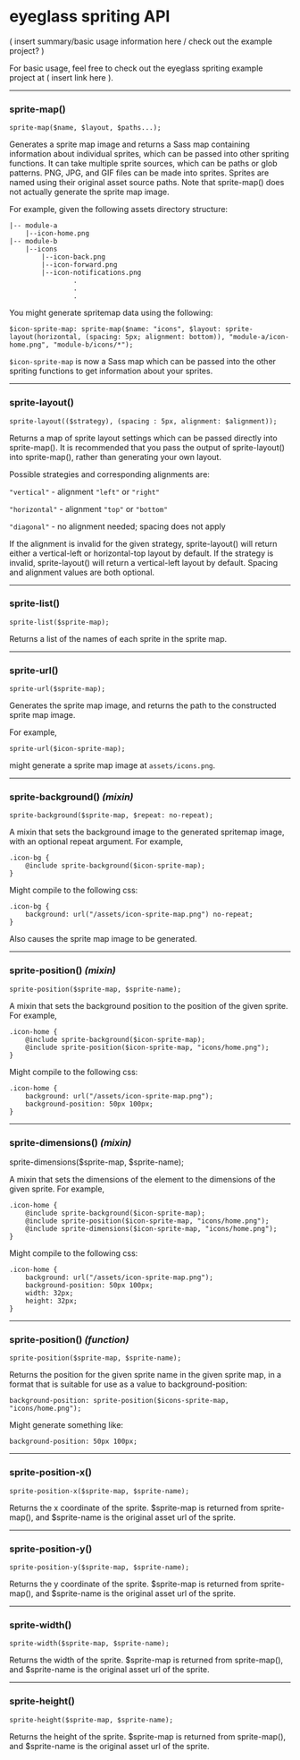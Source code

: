 
# eyeglass spriting API

( insert summary/basic usage information here / check out the example project? )

For basic usage, feel free to check out the eyeglass spriting example project at ( insert link here ).

---
### sprite-map()

	sprite-map($name, $layout, $paths...);

Generates a sprite map image and returns a Sass map containing information about individual sprites, which can be passed into other spriting functions. It can take multiple sprite sources, which can be paths or glob patterns. PNG, JPG, and GIF files can be made into sprites. Sprites are named using their original asset source paths. Note that sprite-map() does not actually generate the sprite map image.

For example, given the following assets directory structure:

    |-- module-a
        |--icon-home.png
    |-- module-b
        |--icons
            |--icon-back.png
            |--icon-forward.png
            |--icon-notifications.png
		            .
		            .
		            .

You might generate spritemap data using the following:

	$icon-sprite-map: sprite-map($name: "icons", $layout: sprite-layout(horizontal, (spacing: 5px; alignment: bottom)), "module-a/icon-home.png", "module-b/icons/*");

`$icon-sprite-map` is now a Sass map which can be passed into the other spriting functions to get information about your sprites.

---
### sprite-layout()

	sprite-layout(($strategy), (spacing : 5px, alignment: $alignment));

Returns a map of sprite layout settings which can be passed directly into sprite-map(). It is recommended that you pass the output of sprite-layout() into sprite-map(), rather than generating your own layout.

Possible strategies and corresponding alignments are:

`"vertical"` - alignment `"left"` or `"right"`

`"horizontal"` - alignment `"top"` or `"bottom"`

`"diagonal"` - no alignment needed; spacing does not apply

If the alignment is invalid for the given strategy, sprite-layout() will return either a vertical-left or horizontal-top layout by default. If the strategy is invalid, sprite-layout() will return a vertical-left layout by default. Spacing and alignment values are both optional.

---
### sprite-list()

	sprite-list($sprite-map);

Returns a list of the names of each sprite in the sprite map.

---
### sprite-url()

	sprite-url($sprite-map);

Generates the sprite map image, and returns the path to the constructed sprite map image.

For example,

 	sprite-url($icon-sprite-map);

might generate a sprite map image at `assets/icons.png`.

---
### sprite-background() *(mixin)*

	sprite-background($sprite-map, $repeat: no-repeat);

A mixin that sets the background image to the generated spritemap image, with an optional repeat argument. For example,

	.icon-bg {
		@include sprite-background($icon-sprite-map);
	}

Might compile to the following css:

	.icon-bg {
		background: url("/assets/icon-sprite-map.png") no-repeat;
	}

Also causes the sprite map image to be generated.

---
### sprite-position() *(mixin)*

	sprite-position($sprite-map, $sprite-name);

A mixin that sets the background position to the position of the given sprite. For example,

	.icon-home {
		@include sprite-background($icon-sprite-map);
		@include sprite-position($icon-sprite-map, "icons/home.png");
	}

Might compile to the following css:

	.icon-home {
		background: url("/assets/icon-sprite-map.png");
		background-position: 50px 100px;
	}

---
### sprite-dimensions() *(mixin)*

  sprite-dimensions($sprite-map, $sprite-name);

A mixin that sets the dimensions of the element to the dimensions of the given sprite. For example,

	.icon-home {
		@include sprite-background($icon-sprite-map);
		@include sprite-position($icon-sprite-map, "icons/home.png");
		@include sprite-dimensions($icon-sprite-map, "icons/home.png");
	}

Might compile to the following css:

	.icon-home {
		background: url("/assets/icon-sprite-map.png");
		background-position: 50px 100px;
		width: 32px;
		height: 32px;
	}

---
### sprite-position() *(function)*

	sprite-position($sprite-map, $sprite-name);

Returns the position for the given sprite name in the given sprite map, in a format that is suitable for use as a value to background-position:

	background-position: sprite-position($icons-sprite-map, "icons/home.png");

Might generate something like:

	background-position: 50px 100px;

---
### sprite-position-x()

	sprite-position-x($sprite-map, $sprite-name);

Returns the x coordinate of the sprite. $sprite-map is returned from sprite-map(), and $sprite-name is the original asset url of the sprite.

---
### sprite-position-y()

	sprite-position-y($sprite-map, $sprite-name);

Returns the y coordinate of the sprite. $sprite-map is returned from sprite-map(), and $sprite-name is the original asset url of the sprite.

---
### sprite-width()

	sprite-width($sprite-map, $sprite-name);

Returns the width of the sprite. $sprite-map is returned from sprite-map(), and $sprite-name is the original asset url of the sprite.

---
### sprite-height()

	sprite-height($sprite-map, $sprite-name);

Returns the height of the sprite. $sprite-map is returned from sprite-map(), and $sprite-name is the original asset url of the sprite.

